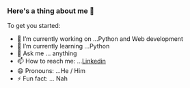 ### Here's a thing about me 👋

To get you started:

- 🔭 I’m currently working on ...Python and Web development
- 🌱 I’m currently learning ...Python
- 💬 Ask me ... anything
- 📫 How to reach me: ...[Linkedin](https://www.linkedin.com/in/muralikrishna-s-a90552200)
- 😄 Pronouns: ...He / Him
- ⚡ Fun fact: ... Nah
